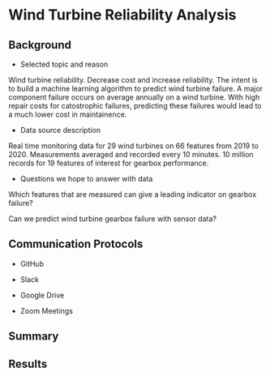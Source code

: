 # Wind Turbine Reliability Analysis

## Background

* Selected topic and reason


Wind turbine reliability. Decrease cost and increase reliability. The intent is to build a machine learning algorithm to predict wind turbine failure. A major component failure occurs on average annually on a wind turbine. With high repair costs for catostrophic failures, predicting these failures would lead to a much lower cost in maintainence. 

* Data source description

Real time monitoring data for 29 wind turbines on 66 features from 2019 to 2020. Measurements averaged and recorded every 10 minutes. 10 million records for 19 features of interest for gearbox performance. 

* Questions we hope to answer with data 

Which features that are measured can give a leading indicator on gearbox failure?

Can we predict wind turbine gearbox failure with sensor data?

## Communication Protocols 

* GitHub

* Slack

* Google Drive

* Zoom Meetings 

## Summary

## Results 

